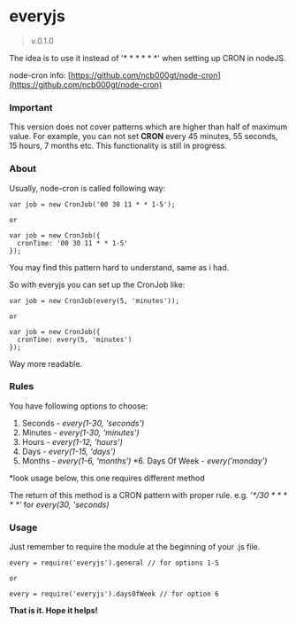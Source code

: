 # everyjs
> v.0.1.0

The idea is to use it instead of '* * * * * *' when setting up CRON in nodeJS.

node-cron info:
[https://github.com/ncb000gt/node-cron](https://github.com/ncb000gt/node-cron)

### Important
This version does not cover patterns which are higher than half of maximum value. For example, you can not set **CRON** every 45 minutes, 55 seconds, 15 hours, 7 months etc. This functionality is still in progress.

### About

Usually, node-cron is called following way:

```
var job = new CronJob('00 30 11 * * 1-5');

or

var job = new CronJob({
  cronTime: '00 30 11 * * 1-5'
});
```

You may find this pattern hard to understand, same as i had.

So with everyjs you can set up the CronJob like:

```
var job = new CronJob(every(5, 'minutes'));

or

var job = new CronJob({
  cronTime: every(5, 'minutes')
});
```

Way more readable.

### Rules

You have following options to choose:

1. Seconds - _every(1-30, 'seconds')_
2. Minutes - _every(1-30, 'minutes')_
3. Hours - _every(1-12, 'hours')_
4. Days - _every(1-15, 'days')_
5. Months - _every(1-6, 'months')_
*6. Days Of Week - _every('monday')_

*look usage below, this one requires different method

The return of this method is a CRON pattern with proper rule. e.g. _'*/30 * * * * *'_ for _every(30, 'seconds)_

### Usage

Just remember to require the module at the beginning of your .js file.

```
every = require('everyjs').general // for options 1-5

or

every = require('everyjs').daysOfWeek // for option 6
```

**That is it. Hope it helps!**